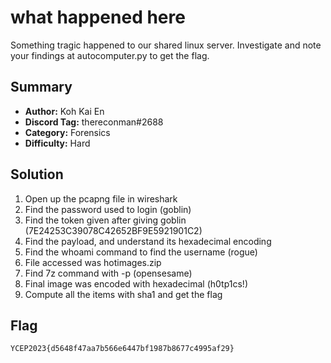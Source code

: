 what happened here
===

Something tragic happened to our shared linux server. Investigate and note your findings at autocomputer.py to get the flag.

## Summary
* **Author:** Koh Kai En
* **Discord Tag:** thereconman#2688
* **Category:** Forensics
* **Difficulty:** Hard

## Solution
1. Open up the pcapng file in wireshark
2. Find the password used to login (goblin)
3. Find the token given after giving goblin (7E24253C39078C42652BF9E5921901C2)
4. Find the payload, and understand its hexadecimal encoding
5. Find the whoami command to find the username (rogue)
6. File accessed was hotimages.zip
7. Find 7z command with -p (opensesame)
8. Final image was encoded with hexadecimal (h0tp1cs!)
9. Compute all the items with sha1 and get the flag

## Flag
```
YCEP2023{d5648f47aa7b566e6447bf1987b8677c4995af29}
```